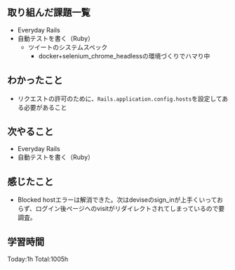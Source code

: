 ## 取り組んだ課題一覧

- Everyday Rails  
- 自動テストを書く（Ruby）
  - ツイートのシステムスペック
    - docker+selenium_chrome_headlessの環境づくりでハマり中

## わかったこと

* リクエストの許可のために、`Rails.application.config.hosts`を設定してある必要があること

## 次やること

- Everyday Rails
- 自動テストを書く（Ruby）

## 感じたこと

- Blocked hostエラーは解消できた。次はdeviseのsign_inが上手くいっておらず、ログイン後ページへのvisitがリダイレクトされてしまっているので要調査。
 
## 学習時間

Today:1h
Total:1005h
